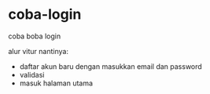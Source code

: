 # coba-login
coba boba login

alur vitur nantinya:
- daftar akun baru dengan masukkan email dan password
- validasi 
- masuk halaman utama

